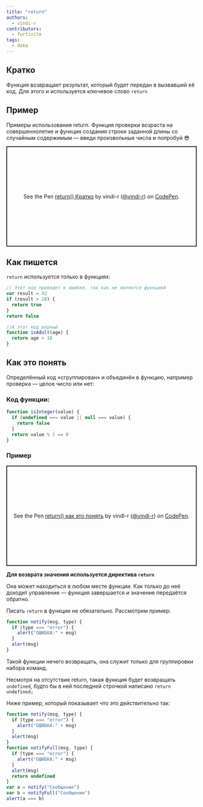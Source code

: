 ```yaml
---
title: "return"
authors:
  - vindi-r
contributors:
  - furtivite
tags:
  - doka
---
```


## Кратко

Функция возвращает результат, который будет передан в вызвавший её код. Для этого и используется ключевое слово `return`

## Пример

Примеры использования return. Функция проверки возраста на совершеннолетие и функция создания строки заданной длины со случайным содержимым — введи произвольные числа и попробуй 😎

<p class="codepen" data-height="265" data-theme-id="light" data-default-tab="js,result" data-user="vindi-r" data-slug-hash="eXLXBz" style="height: 265px; box-sizing: border-box; display: flex; align-items: center; justify-content: center; border: 2px solid; margin: 1em 0; padding: 1em;" data-pen-title="return() Кратко">
  <span>See the Pen <a href="https://codepen.io/vindi-r/pen/eXLXBz">
  return() Кратко</a> by vindi-r (<a href="https://codepen.io/vindi-r">@vindi-r</a>)
  on <a href="https://codepen.io">CodePen</a>.</span>
</p>

## Как пишется

`return` используется только в функциях:

```js
// Этот код приведет к ошибке, так как не является функцией
var result = 42
if (result > 10) {
  return true
}
return false
```

```js
//А этот код верный
function isAdult(age) {
  return age > 18
}
```

## Как это понять

Определённый код «сгруппирован» и объединён в функцию, например проверка — целое число или нет:

### Код функции:

```js
function isInteger(value) {
  if (undefined === value || null === value) {
    return false
  }
  return value % 2 == 0
}
```

### Пример

<p class="codepen" data-height="265" data-theme-id="light" data-default-tab="js,result" data-user="vindi-r" data-slug-hash="jJdQqz" style="height: 265px; box-sizing: border-box; display: flex; align-items: center; justify-content: center; border: 2px solid; margin: 1em 0; padding: 1em;" data-pen-title="return() как это понять">
  <span>See the Pen <a href="https://codepen.io/vindi-r/pen/jJdQqz">
  return() как это понять</a> by vindi-r (<a href="https://codepen.io/vindi-r">@vindi-r</a>)
  on <a href="https://codepen.io">CodePen</a>.</span>
</p>

__Для возврата значения используется директива `return`__

Она может находиться в любом месте функции. Как только до неё доходит управление — функция завершается и значение передаётся обратно.

Писать `return` в функции не обязательно. Рассмотрим пример:

```js
function notify(msg, type) {
  if (type === "error") {
    alert("ОШИБКА:" + msg)
  }
  alert(msg)
}
```

Такой функции нечего возвращать, она служит только для группировки набора команд.

Несмотря на отсутствие return, такая функция будет возвращать `undefined`, будто бы в ней последней строчкой написано `return undefined;`

Ниже пример, который показывает что это действительно так:

```js
function notify(msg, type) {
  if (type === "error") {
    alert("ОШИБКА:" + msg)
  }
  alert(msg)
}
function notifyFull(msg, type) {
  if (type === "error") {
    alert("ОШИБКА:" + msg)
  }
  alert(msg)
  return undefined
}
var a = notify("Сообщение")
var b = notifyFull("Сообщение")
alert(a === b)
```
